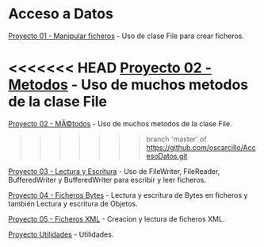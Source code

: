 # Acceso a Datos

[Proyecto 01 - Manipular ficheros](https://github.com/oscarcillo/AccesoDatos/tree/master/src/P01_Manipular) - Uso de clase File para crear ficheros.

<<<<<<< HEAD
[Proyecto 02 - Metodos](https://github.com/oscarcillo/AccesoDatos/tree/master/src/P02_Metodos) - Uso de muchos metodos de la clase File
=======
[Proyecto 02 - MÃ©todos](https://github.com/oscarcillo/AccesoDatos/tree/master/src/P02_Metodos) - Uso de muchos metodos de la clase File.
>>>>>>> branch 'master' of https://github.com/oscarcillo/AccesoDatos.git

[Proyecto 03 - Lectura y Escritura](https://github.com/oscarcillo/AccesoDatos/tree/master/src/P03_lectura_escritura) - Uso de FileWriter, FileReader, BufferedWriter y BufferedWriter para escribir y leer ficheros.

[Proyecto 04 - Ficheros Bytes](https://github.com/oscarcillo/AccesoDatos/tree/master/src/P04_FicherosBytes) - Lectura y escritura de Bytes en ficheros y también Lectura y escritura de Objetos.

[Proyecto 05 - Ficheros XML](https://github.com/oscarcillo/AccesoDatos/tree/master/src/P05_FicherosXML) - Creacion y lectura de ficheros XML.

[Proyecto Utilidades](https://github.com/oscarcillo/AccesoDatos/tree/master/src/Utilidades) - Utilidades.



